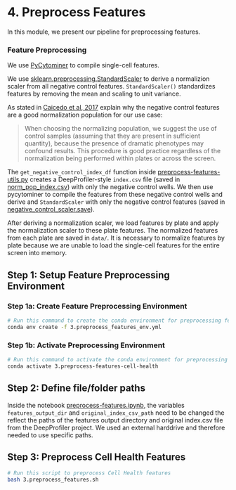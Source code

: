 # 4. Preprocess Features

In this module, we present our pipeline for preprocessing features.

### Feature Preprocessing

We use [PyCytominer](https://github.com/cytomining/pycytominer) to compile single-cell features.

We use [sklearn.preprocessing.StandardScaler](https://scikit-learn.org/stable/modules/generated/sklearn.preprocessing.StandardScaler.html) to derive a normalizion scaler from all negative control features.
`StandardScaler()` standardizes features by removing the mean and scaling to unit variance.

As stated in [Caicedo et al, 2017](https://www.nature.com/articles/nmeth.4397) explain why the negative control features are a good normalization population for our use case:
> When choosing the normalizing population, we suggest the use of control samples (assuming that they are present in sufficient quantity), because the presence of dramatic phenotypes may confound results. This procedure is good practice regardless of the normalization being performed within plates or across the screen.

The `get_negative_control_index_df` function inside [preprocess-features-utils.py](preprocess-features-utils.py) creates a DeepProfiler-style `index.csv` file (saved in [norm_pop_index.csv](norm_pop_index.csv)) with only the negative control wells.
We then use pycytominer to compile the features from these negative control wells and derive and `StandardScaler` with only the negative control features (saved in [negative_control_scaler.save](negative_control_scaler.save)).

After deriving a normalization scaler, we load features by plate and apply the normalization scaler to these plate features.
The normalized features from each plate are saved in `data/`.
It is necessary to normalize features by plate because we are unable to load the single-cell features for the entire screen into memory.

## Step 1: Setup Feature Preprocessing Environment

### Step 1a: Create Feature Preprocessing Environment

```sh
# Run this command to create the conda environment for preprocessing features
conda env create -f 3.preprocess_features_env.yml
```

### Step 1b: Activate Preprocessing Environment

```sh
# Run this command to activate the conda environment for preprocessing features
conda activate 3.preprocess-features-cell-health
```

## Step 2: Define file/folder paths

Inside the notebook [preprocess-features.ipynb](preprocess-features.ipynb), the variables `features_output_dir` and `original_index_csv_path` need to be changed the reflect the paths of the features output directory and original index.csv file from the DeepProfiler project.
We used an external harddrive and therefore needed to use specific paths.

## Step 3: Preprocess Cell Health Features

```bash
# Run this script to preprocess Cell Health features
bash 3.preprocess_features.sh
```
